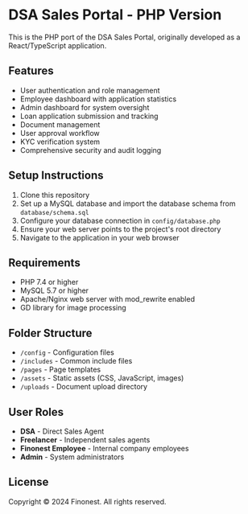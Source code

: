 # DSA Sales Portal - PHP Version

This is the PHP port of the DSA Sales Portal, originally developed as a React/TypeScript application.

## Features

- User authentication and role management
- Employee dashboard with application statistics
- Admin dashboard for system oversight
- Loan application submission and tracking
- Document management
- User approval workflow
- KYC verification system
- Comprehensive security and audit logging

## Setup Instructions

1. Clone this repository
2. Set up a MySQL database and import the database schema from `database/schema.sql`
3. Configure your database connection in `config/database.php`
4. Ensure your web server points to the project's root directory
5. Navigate to the application in your web browser

## Requirements

- PHP 7.4 or higher
- MySQL 5.7 or higher
- Apache/Nginx web server with mod_rewrite enabled
- GD library for image processing

## Folder Structure

- `/config` - Configuration files
- `/includes` - Common include files
- `/pages` - Page templates
- `/assets` - Static assets (CSS, JavaScript, images)
- `/uploads` - Document upload directory

## User Roles

- **DSA** - Direct Sales Agent
- **Freelancer** - Independent sales agents
- **Finonest Employee** - Internal company employees
- **Admin** - System administrators


## License

Copyright © 2024 Finonest. All rights reserved.
